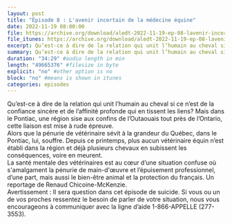 ```yaml
---
layout: post
title: "Épisode 8 : L'avenir incertain de la médecine équine"
date: 2022-11-19 08:00:00
file: https://archive.org/download/aledt-2022-11-19-ep-08-lavenir-incertain-de-la-medecine-veterinaire-podcast/ALEDT_2022-11-19_EP08_LAvenirIncertainDeLaMedecineVeterinaire_Podcast.mp3
file_itunes: https://archive.org/download/aledt-2022-11-19-ep-08-lavenir-incertain-de-la-medecine-veterinaire-podcast/ALEDT_2022-11-19_EP08_LAvenirIncertainDeLaMedecineVeterinaire_Podcast.mp3
excerpt: Qu’est-ce à dire de la relation qui unit l’humain au cheval si ce n’est de la confiance sincère et de l’affinité profonde qui en tissent les liens? Mais dans le Pontiac, une région sise aux confins de l’Outaouais tout près de l’Ontario, cette liaison est mise à rude épreuve. Alors que la pénurie de vétérinaire sévit à la grandeur du Québec, dans le Pontiac, lui, souffre. Depuis ce printemps, plus aucun vétérinaire équin n’est établi dans la région et déjà plusieurs chevaux en subissent les conséquences, voire en meurent. La santé mentale des vétérinaires est au cœur d’une situation confuse où s'amalgament la pénurie de main-d'œuvre et l’épuisement professionnel, d’une part, mais aussi le bien-être animal et la protection du français. Un reportage de Renaud Chicoine-McKenzie. Avertissement : Il sera question dans cet épisode de suicide. Si vous ou un de vos proches ressentez le besoin de parler de votre situation, nous vous encourageons à communiquer avec la ligne d’aide 1-866-APPELLE (277-3553).
summary: Qu’est-ce à dire de la relation qui unit l’humain au cheval si ce n’est de la confiance sincère et de l’affinité profonde qui en tissent les liens? Mais dans le Pontiac, une région sise aux confins de l’Outaouais tout près de l’Ontario, cette liaison est mise à rude épreuve. Alors que la pénurie de vétérinaire sévit à la grandeur du Québec, dans le Pontiac, lui, souffre. Depuis ce printemps, plus aucun vétérinaire équin n’est établi dans la région et déjà plusieurs chevaux en subissent les conséquences, voire en meurent. La santé mentale des vétérinaires est au cœur d’une situation confuse où s'amalgament la pénurie de main-d'œuvre et l’épuisement professionnel, d’une part, mais aussi le bien-être animal et la protection du français. Un reportage de Renaud Chicoine-McKenzie. Avertissement : Il sera question dans cet épisode de suicide. Si vous ou un de vos proches ressentez le besoin de parler de votre situation, nous vous encourageons à communiquer avec la ligne d’aide 1-866-APPELLE (277-3553).
duration: "34:29" #audio length in min
length: "49665376" #filesize in byte
explicit: "no" #other option is no
block: "no" #means is shown in itunes
categories: episodes
---
```


Qu’est-ce à dire de la relation qui unit l’humain au cheval si ce n’est de la confiance sincère et de l’affinité profonde qui en tissent les liens? Mais dans le Pontiac, une région sise aux confins de l’Outaouais tout près de l’Ontario, cette liaison est mise à rude épreuve.  
Alors que la pénurie de vétérinaire sévit à la grandeur du Québec, dans le Pontiac, lui, souffre. Depuis ce printemps, plus aucun vétérinaire équin n’est établi dans la région et déjà plusieurs chevaux en subissent les conséquences, voire en meurent.  
La santé mentale des vétérinaires est au cœur d’une situation confuse où s'amalgament la pénurie de main-d'œuvre et l’épuisement professionnel, d’une part, mais aussi le bien-être animal et la protection du français. Un reportage de Renaud Chicoine-McKenzie.  
Avertissement : Il sera question dans cet épisode de suicide. Si vous ou un de vos proches ressentez le besoin de parler de votre situation, nous vous encourageons à communiquer avec la ligne d’aide 1-866-APPELLE (277-3553).
